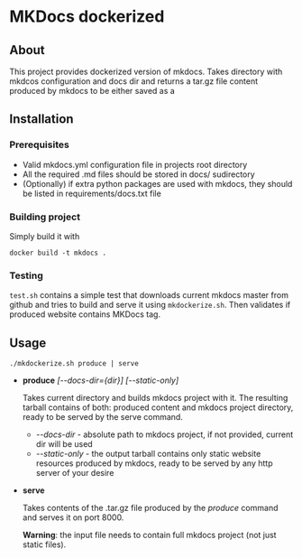 # MKDocs dockerized

## About

This project provides dockerized version of mkdocs. Takes directory with mkdcos configuration and docs dir and returns a tar.gz file content produced by mkdocs to be either saved as a 

## Installation

### Prerequisites

* Valid mkdocs.yml configuration file in projects root directory
* All the required .md files should be stored in docs/ sudirectory
* (Optionally) if extra python packages are used with mkdocs, they should be listed in requirements/docs.txt file

### Building project

Simply build it with

```shell
docker build -t mkdocs .
```

### Testing

`test.sh` contains a simple test that downloads current mkdocs master from github and tries to build and serve it using `mkdockerize.sh`. Then validates if produced website contains MKDocs tag.

## Usage

```shell
./mkdockerize.sh produce | serve
```

* **produce** *[--docs-dir={dir}] [--static-only]*
  
   Takes current directory and builds mkdocs project with it. The resulting tarball contains of both: produced content and mkdocs project directory, ready to be served by the serve command.
    - *--docs-dir* - absolute path to mkdocs project, if not provided, current dir will be used
    - *--static-only* - the output tarball contains only static website resources produced by mkdocs, ready to be served by any http server of your desire

* **serve**

    Takes contents of the​ .tar.gz​ file produced by the *produce* command and serves it on port 8000.

    **Warning**: the input file needs to contain full mkdocs project (not just static files).